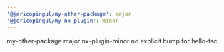 ```yaml
---
'@jericopingul/my-other-package': major
'@jericopingul/my-nx-plugin': minor
---
```


my-other-package major nx-plugin-minor no explicit bump for hello-tsc
